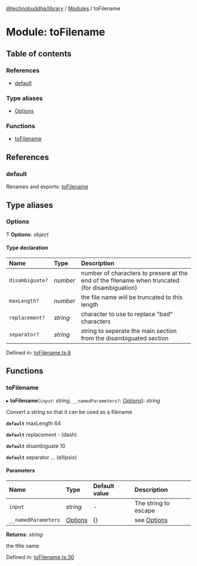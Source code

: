 [@technobuddha/library](../../README.md) / [Modules](../Modules.md) / toFilename

# Module: toFilename

## Table of contents

### References

- [default](tofilename.md#default)

### Type aliases

- [Options](tofilename.md#options)

### Functions

- [toFilename](tofilename.md#tofilename)

## References

### default

Renames and exports: [toFilename](tofilename.md#tofilename)

## Type aliases

### Options

Ƭ **Options**: *object*

#### Type declaration

| Name | Type | Description |
| :------ | :------ | :------ |
| `disambiguate?` | *number* | number of characters to presere at the end of the filename when truncated (for disambiguation) |
| `maxLength?` | *number* | the file name will be truncated to this length |
| `replacement?` | *string* | character to use to replace "bad" characters |
| `separator?` | *string* | string to seperate the main section from the disambiguated section |

Defined in: [toFilename.ts:8](../../src/toFilename.ts#L8)

## Functions

### toFilename

▸ **toFilename**(`input`: *string*, `__namedParameters?`: [*Options*](tofilename.md#options)): *string*

Convert a string so that it can be used as a filename

**`default`** maxLength 64

**`default`** replacement - (dash)

**`default`** disambiguate 10

**`default`** separator … (ellipsis)

#### Parameters

| Name | Type | Default value | Description |
| :------ | :------ | :------ | :------ |
| `input` | *string* | - | The string to escape |
| `__namedParameters` | [*Options*](tofilename.md#options) | {} | see [Options](tofilename.md#options) |

**Returns:** *string*

the tfile name

Defined in: [toFilename.ts:30](../../src/toFilename.ts#L30)
